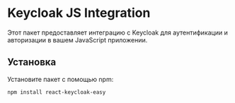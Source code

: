 # Keycloak JS Integration

Этот пакет предоставляет интеграцию с Keycloak для аутентификации и авторизации в вашем JavaScript приложении.

## Установка

Установите пакет с помощью npm:

```bash
npm install react-keycloak-easy
```

